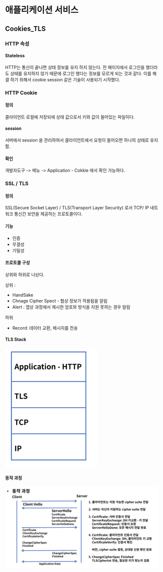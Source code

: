 # 애플리케이션 서비스

## Cookies_TLS

### HTTP 속성

#### Stateless

HTTP는 통신이 끝나면 상태 정보를 유지 하지 않는다. 전 페이지에서 로그인을 했더라도 상태를 유지하지 않기 때문에 로그인 했다는 정보를 모르게 되는 것과 같다. 이를 해결 하기 위해서 cookie session 같은 기술이 사용되기 시작했다.

### HTTP Cookie

#### 정의

클라이언트 로컬에 저장되에 상태 값으로서 키와 값이 들어있는 파일이다.

#### session

서버에서 session 을 관리하여서 클라이언트에서 요청이 들어오면 하나의 상태로 유지함.

#### 확인

개발자도구 -> 메뉴 -> Application - Cokkie 에서 확인 가능하다.

### SSL / TLS

#### 정의

SSL(Secure Socket Layer) / TLS(Transport Layer Security) 로서 TCP/ IP 네트워크 통신간 보안을 제공하는 프로토콜이다.

#### 기능

- 인증
- 무결성
- 기밀성

#### 프로토콜 구성

상위와 하위로 나뉜다.

상위 :

- HandSake
- Chnage Cipher Spect - 협상 정보가 적용됨을 알림
- Alert : 엽상 과정에서 제시한 암호와 방식을 지원 못하는 경우 알림

하위

- Record: 데이터 교환, 메시지를 전송

#### TLS Stack

<img src="images/211008-애플리케이션 서비스/1.png" width="300">

#### 동작 과정

<img src="images/211008-애플리케이션 서비스/2.png" width="500">
